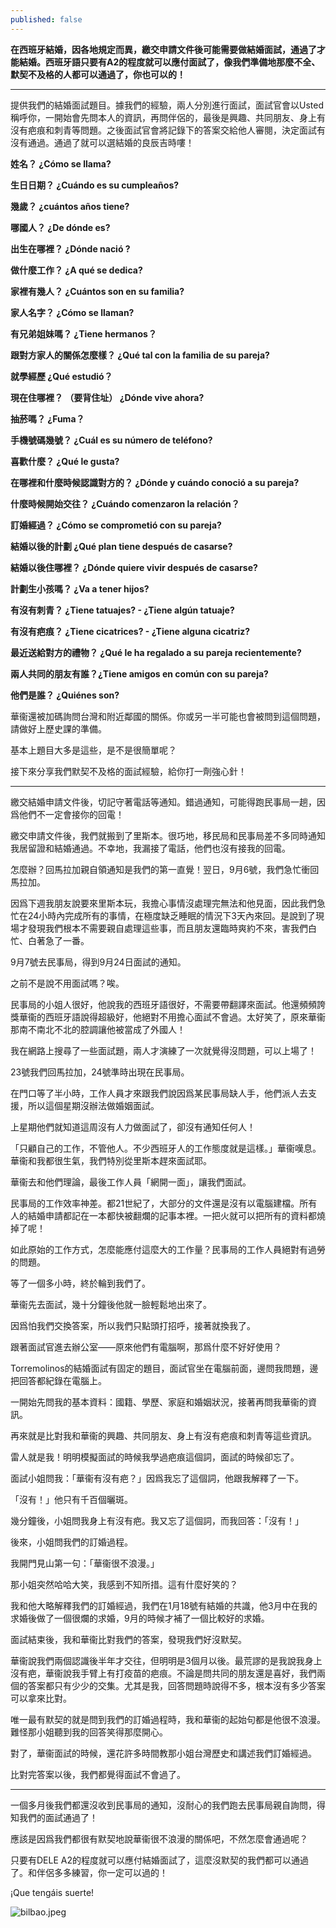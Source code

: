 ```yaml
---
published: false
---
```

**在西班牙結婚，因各地規定而異，繳交申請文件後可能需要做結婚面試，通過了才能結婚。西班牙語只要有A2的程度就可以應付面試了，像我們準備地那麼不全、默契不及格的人都可以通過了，你也可以的！**

**************

提供我們的結婚面試題目。據我們的經驗，兩人分別進行面試，面試官會以Usted稱呼你，一開始會先問本人的資訊，再問伴侶的，最後是興趣、共同朋友、身上有沒有疤痕和刺青等問題。之後面試官會將記錄下的答案交給他人審閱，決定面試有沒有通過。通過了就可以選結婚的良辰吉時嘍！

**姓名？
¿Cómo se llama?**

**生日日期？
¿Cuándo es su cumpleaños?**

**幾歲？
¿cuántos años tiene?**

**哪國人？
¿De dónde es?**

**出生在哪裡？
¿Dónde nació ?**

**做什麼工作？
¿A qué se dedica?**

**家裡有幾人？
¿Cuántos son en su familia?**

**家人名字？
¿Cómo se llaman?**

**有兄弟姐妹嗎？
¿Tiene hermanos？**

**跟對方家人的關係怎麼樣？
¿Qué tal con la familia de su pareja?**

**就學經歷
¿Qué estudió？**

**現在住哪裡？ （要背住址）
¿Dónde vive ahora?**

**抽菸嗎？
¿Fuma？**

**手機號碼幾號？
¿Cuál es su número de teléfono?**

**喜歡什麼？
¿Qué le gusta?**

**在哪裡和什麼時候認識對方的？
¿Dónde y cuándo conoció a su pareja?**

**什麼時候開始交往？
¿Cuándo comenzaron la relación？**

**訂婚經過？
¿Cómo se comprometió con su pareja?**

**結婚以後的計劃
¿Qué plan tiene después de casarse?**

**結婚以後住哪裡？
¿Dónde quiere vivir después de casarse?**

**計劃生小孩嗎？
¿Va a tener hijos?**

**有沒有刺青？
¿Tiene tatuajes? - ¿Tiene algún tatuaje?**

**有沒有疤痕？
¿Tiene cicatrices? - ¿Tiene alguna cicatriz?**

**最近送給對方的禮物？
¿Qué le ha regalado a su pareja recientemente?**

**兩人共同的朋友有誰？¿Tiene amigos en común con su pareja?**

**他們是誰？
¿Quiénes son?**


華衞還被加碼詢問台灣和附近鄰國的關係。你或另一半可能也會被問到這個問題，請做好上歷史課的準備。

基本上題目大多是這些，是不是很簡單呢？

接下來分享我們默契不及格的面試經驗，給你打一劑強心針！

******

繳交結婚申請文件後，切記守著電話等通知。錯過通知，可能得跑民事局一趟，因爲他們不一定會接你的回電！

繳交申請文件後，我們就搬到了里斯本。很巧地，移民局和民事局差不多同時通知我居留證和結婚通過。不幸地，我漏接了電話，他們也沒有接我的回電。

怎麼辦？回馬拉加親自領通知是我們的第一直覺！翌日，9月6號，我們急忙衝回馬拉加。

因爲下週我朋友說要來里斯本玩，我擔心事情沒處理完無法和他見面，因此我們急忙在24小時內完成所有的事情，在極度缺乏睡眠的情況下3天內來回。是說到了現場才發現我們根本不需要親自處理這些事，而且朋友還臨時爽約不來，害我們白忙、白著急了一番。

9月7號去民事局，得到9月24日面試的通知。

之前不是說不用面試嗎？唉。

民事局的小姐人很好，他說我的西班牙語很好，不需要帶翻譯來面試。他還頻頻誇獎華衞的西班牙語說得超級好，他絕對不用擔心面試不會過。太好笑了，原來華衞那南不南北不北的腔調讓他被當成了外國人！

我在網路上搜尋了一些面試題，兩人才演練了一次就覺得沒問題，可以上場了！

23號我們回馬拉加，24號準時出現在民事局。

在門口等了半小時，工作人員才來跟我們說因爲某民事局缺人手，他們派人去支援，所以這個星期沒辦法做婚姻面試。

上星期他們就知道這周沒有人力做面試了，卻沒有通知任何人！

「只顧自己的工作，不管他人。不少西班牙人的工作態度就是這樣。」華衞嘆息。華衞和我都很生氣，我們特別從里斯本趕來面試耶。

華衞去和他們理論，最後工作人員「網開一面」，讓我們面試。

民事局的工作效率神差。都21世紀了，大部分的文件還是沒有以電腦建檔。所有人的結婚申請都記在一本都快被翻爛的記事本裡。一把火就可以把所有的資料都燒掉了呢！

如此原始的工作方式，怎麼能應付這麼大的工作量？民事局的工作人員絕對有過勞的問題。

等了一個多小時，終於輪到我們了。

華衞先去面試，幾十分鐘後他就一臉輕鬆地出來了。

因爲怕我們交換答案，所以我們只點頭打招呼，接著就換我了。

跟著面試官進去辦公室——原來他們有電腦啊，那爲什麼不好好使用？

Torremolinos的結婚面試有固定的題目，面試官坐在電腦前面，邊問我問題，邊把回答都紀錄在電腦上。

一開始先問我的基本資料：國籍、學歷、家庭和婚姻狀況，接著再問我華衞的資訊。

再來就是比對我和華衞的興趣、共同朋友、身上有沒有疤痕和刺青等這些資訊。

雷人就是我！明明模擬面試的時候我學過疤痕這個詞，面試的時候卻忘了。

面試小姐問我：「華衞有沒有疤？」因爲我忘了這個詞，他跟我解釋了一下。

「沒有！」他只有千百個曬斑。

幾分鐘後，小姐問我身上有沒有疤。我又忘了這個詞，而我回答：「沒有！」

後來，小姐問我們的訂婚過程。

我開門見山第一句：「華衞很不浪漫。」

那小姐突然哈哈大笑，我感到不知所措。這有什麼好笑的？

我和他大略解釋我們的訂婚經過，我們在1月18號有結婚的共識，他3月中在我的求婚後做了一個很爛的求婚，9月的時候才補了一個比較好的求婚。

面試結束後，我和華衞比對我們的答案，發現我們好沒默契。

華衞說我們兩個認識後半年才交往，但明明是3個月以後。最荒謬的是我說我身上沒有疤，華衞說我手臂上有打疫苗的疤痕。不論是問共同的朋友還是喜好，我們兩個的答案都只有少少的交集。尤其是我，回答問題時說得不多，根本沒有多少答案可以拿來比對。

唯一最有默契的就是問到我們的訂婚過程時，我和華衞的起始句都是他很不浪漫。難怪那小姐聽到我的回答笑得那麼開心。

對了，華衞面試的時候，還花許多時間教那小姐台灣歷史和講述我們訂婚經過。

比對完答案以後，我們都覺得面試不會過了。

***********

一個多月後我們都還沒收到民事局的通知，沒耐心的我們跑去民事局親自詢問，得知我們的面試通過了！

應該是因爲我們都很有默契地說華衞很不浪漫的關係吧，不然怎麼會通過呢？

只要有DELE A2的程度就可以應付結婚面試了，這麼沒默契的我們都可以通過了。和伴侶多多練習，你一定可以過的！

¡Que tengáis suerte!

![bilbao.jpeg]({{site.baseurl}}/images/bilbao.jpeg)

